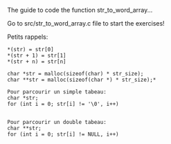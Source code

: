 The guide to code the function str_to_word_array...

Go to src/str_to_word_array.c file to start the exercises!


Petits rappels:
```
*(str) = str[0]
*(str + 1) = str[1]
*(str + n) = str[n]

char *str = malloc(sizeof(char) * str_size);
char **str = malloc(sizeof(char *) * str_size);*

Pour parcourir un simple tabeau:
char *str;
for (int i = 0; str[i] != '\0', i++)


Pour parcourir un double tabeau:
char **str;
for (int i = 0; str[i] != NULL, i++)
```
